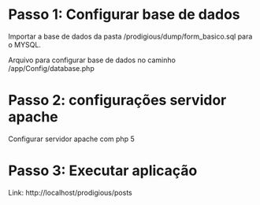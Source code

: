 # Passo 1: Configurar base de dados

Importar a base de dados da pasta /prodigious/dump/form_basico.sql para o MYSQL.

Arquivo para configurar base de dados no caminho /app/Config/database.php

# Passo 2: configurações servidor apache

Configurar servidor apache com php 5

# Passo 3: Executar aplicação

Link: http://localhost/prodigious/posts





